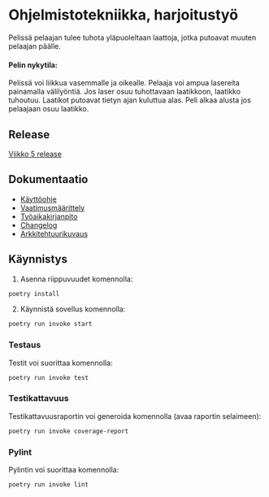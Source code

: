 # Ohjelmistotekniikka, harjoitustyö

Pelissä pelaajan tulee tuhota yläpuoleltaan laattoja, jotka putoavat muuten pelaajan päälle.

#### Pelin nykytila:
Pelissä voi liikkua vasemmalle ja oikealle. Pelaaja voi ampua lasereita painamalla välilyöntiä. Jos laser osuu tuhottavaan laatikkoon, laatikko tuhoutuu. Laatikot putoavat tietyn ajan kuluttua alas. Peli alkaa alusta jos pelaajaan osuu laatikko.

## Release
 [Viikko 5 release](https://github.com/ilkkj/ot-harjoitustyo/releases/tag/viikko5)

## Dokumentaatio

- [Käyttöohje](/dokumentaatio/kayttoohje.md)
- [Vaatimusmäärittely](/dokumentaatio/vaatimusmaarittely.md)
- [Työaikakirjanpito](/dokumentaatio/tuntikirjanpito.md)
- [Changelog](/dokumentaatio/changelog.md)
- [Arkkitehtuurikuvaus](/dokumentaatio/arkkitehtuuri.md)


## Käynnistys

1. Asenna riippuvuudet komennolla:

```bash
poetry install
```

2. Käynnistä sovellus komennolla:

```bash
poetry run invoke start
```


### Testaus

Testit voi suorittaa komennolla:

```bash
poetry run invoke test
```

### Testikattavuus

Testikattavuusraportin voi generoida komennolla (avaa raportin selaimeen):

```bash
poetry run invoke coverage-report
```

### Pylint

Pylintin voi suorittaa komennolla:

```bash
poetry run invoke lint
```